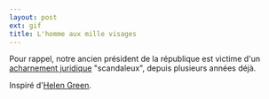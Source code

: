 ```yaml
---
layout: post
ext: gif
title: L'homme aux mille visages
---
```

Pour rappel, notre ancien président de la république est victime d'un
[acharnement juridique](http://www.slate.fr/france/84531/affaires-sarkozy)
"scandaleux", depuis plusieurs années déjà.

Inspiré d'[Helen Green](http://dollychops.tumblr.com/tagged/david_bowie).
